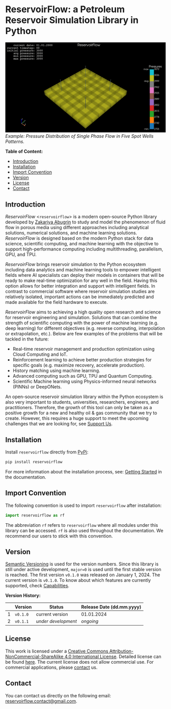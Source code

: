 # ReservoirFlow: a Petroleum Reservoir Simulation Library in Python

![five_spot_single_phase](/docs\source\user_guide\tutorials\tutorial_five_spot_single_phase\grid_animated.gif)\
*Example: Pressure Distribution of Single Phase Flow in Five Spot Wells Patterns.*

**Table of Content:**

- [Introduction](#introduction)
- [Installation](#installation)
- [Import Convention](#import-convention)
- [Version](#version)
- [License](#license)
- [Contact](#contact)

## Introduction

*ReservoirFlow* <`reservoirflow`> is a modern open-source Python library developed by [Zakariya Abugrin](https://github.com/zakgrin) to study and model the phenomenon of fluid flow in porous media using different approaches including analytical solutions, numerical solutions, and machine learning solutions. *ReservoirFlow* is designed based on the modern Python stack for data science, scientific computing, and machine learning with the objective to support high-performance computing including multithreading, parallelism, GPU, and TPU.

*ReservoirFlow* brings reservoir simulation to the Python ecosystem including data analytics and machine learning tools to empower intelligent fields where AI specialists can deploy their models in containers that will be ready to make real-time optimization for any well in the field. Having this option allows for better integration and support with intelligent fields. In contrast to commercial software where reservoir simulation studies are relatively isolated, important actions can be immediately predicted and made available for the field hardware to execute.

*ReservoirFlow* aims to achieving a high quality open research and science for reservoir engineering and simulation. Solutions that can combine the strength of scientific computing with the power of machine learning (e.g. deep learning) for different objectives (e.g. reverse computing, interpolation or extrapolation, etc.). Below are few examples of the problems that will be tackled in the future:

- Real-time reservoir management and production optimization using Cloud Computing and IoT.
- Reinforcement learning to achieve better production strategies for specific goals (e.g. maximize recovery, accelerate production).
- History matching using machine learning.
- Advanced computing such as GPU, TPU and Quantum Computing.
- Scientific Machine learning using Physics-informed neural networks (PINNs) or DeepONets.

An open-source reservoir simulation library within the Python ecosystem is also very important to students, universities, researchers, engineers, and practitioners. Therefore, the growth of this tool can only be taken as a positive growth for a new and healthy oil & gas community that we try to create. However, this requires a huge support to meet the upcoming challenges that we are looking for, see [Support Us](/support_us.html).

## Installation

Install `reservoirflow` directly from [PyPi](https://pypi.org/):

```bash
pip install reservoirflow
```

For more information about the installation process, see: [Getting Started](/user_guide/getting_started/getting_started.html) in the documentation.

## Import Convention

The following convention is used to import `reservoirflow` after installation:

```python
import reservoirflow as rf
```

The abbreviation `rf` refers to `reservoirflow` where all modules under this library can be accessed. `rf` is also used throughout the documentation. We recommend our users to stick with this convention.

## Version

[Semantic Versioning](https://semver.org/) is used for the version numbers. Since this library is still under active development, `major=0` is used until the first stable version is reached. The first version `v0.1.0` was released on January 1, 2024. The current version is `v0.1.0`. To know about which features are currently supported, check [Capabilities](capabilities.html).

**Version History:**

||**Version**|**Status**|**Release Date (dd.mm.yyyy)**|
|-|-|-|-|
|1|`v0.1.0`|current version|01.01.2024|
|2|`v0.1.1`|*under development*|*ongoing*|

## License

This work is licensed under a [Creative Commons Attribution-NonCommercial-ShareAlike 4.0 International License](https://creativecommons.org/licenses/by-nc-sa/4.0/). Detailed license can be found [here](https://creativecommons.org/licenses/by-nc-sa/4.0/legalcode). The current license does not allow commercial use. For commercial applications, please [contact](#contact) us.

## Contact

You can contact us directly on the following email: <reservoirflow.contact@gmail.com>.
